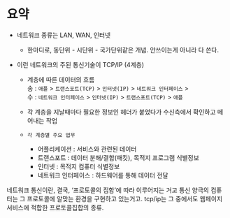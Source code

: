 # 요약

- 네트워크 종류는 LAN, WAN, 인터넷

  - 한마디로, 동단위 - 시단위 - 국가단위같은 개념. 안쓰이는게 아니라 다 쓴다.

- 이런 네트워크의 주된 통신기술이 TCP/IP (4계층)

  - 계층에 따른 데이터의 흐름<br>
    송 : `애플` > `트랜스포트(TCP)` > `인터넷(IP)` > `네트워크 인터페이스` > <br>
    수 : `네트워크 인터페이스` > `인터넷(IP)` > `트랜스포트(TCP)` > `애플`

  - 각 계층을 지날때마다 필요한 정보인 헤더가 붙었다가 수신측에서 확인하고 떼어내는 작업

  - `각 계층별 주요 업무`
    - 어플리케이션 : 서비스와 관련된 데이터
    - 트랜스포트 : 데이터 분해/결합(패킷), 목적지 프로그램 식별정보
    - 인터넷 : 목적지 컴퓨터 식별정보
    - 네트워크 인터페이스 : 하드웨어를 통해 데이터 전달


네트워크 통신이란, 결국, ‘프로토콜의 집합’에 따라 이루어지는 거고 통신 양극의 컴퓨터는 그 프로토콜에 알맞는 환경을 구현하고 있는거고. tcp/ip는 그 중에서도 웹페이지 서비스에 적합한 프로토콜집합의 종류.
